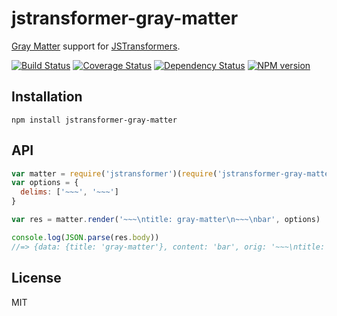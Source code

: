 # jstransformer-gray-matter

[Gray Matter](https://github.com/jonschlinkert/gray-matter) support for [JSTransformers](http://github.com/jstransformers).

[![Build Status](https://img.shields.io/travis/jstransformers/jstransformer-gray-matter/master.svg)](https://travis-ci.org/jstransformers/jstransformer-gray-matter)
[![Coverage Status](https://img.shields.io/codecov/c/github/jstransformers/jstransformer-gray-matter/master.svg)](https://codecov.io/gh/jstransformers/jstransformer-gray-matter)
[![Dependency Status](https://img.shields.io/david/jstransformers/jstransformer-gray-matter/master.svg)](http://david-dm.org/jstransformers/jstransformer-gray-matter)
[![NPM version](https://img.shields.io/npm/v/jstransformer-gray-matter.svg)](https://www.npmjs.org/package/jstransformer-gray-matter)

## Installation

    npm install jstransformer-gray-matter

## API

```js
var matter = require('jstransformer')(require('jstransformer-gray-matter'))
var options = {
  delims: ['~~~', '~~~']
}

var res = matter.render('~~~\ntitle: gray-matter\n~~~\nbar', options)

console.log(JSON.parse(res.body))
//=> {data: {title: 'gray-matter'}, content: 'bar', orig: '~~~\ntitle: gray-matter\n~~~\nbar'}
```

## License

MIT
